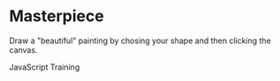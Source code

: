 # Masterpiece

Draw a "beautiful" painting by chosing your shape and then clicking the canvas.


JavaScript Training
